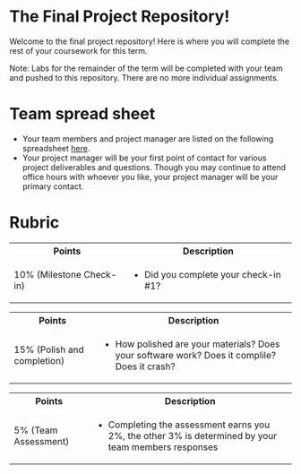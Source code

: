 # The Final Project Repository!

Welcome to the final project repository! Here is where you will complete the rest of your coursework for this term.

Note: Labs for the remainder of the term will be completed with your team and pushed to this repository. There are no more individual assignments.

# Team spread sheet 

- Your team members and project manager are listed on the following spreadsheet [here](https://docs.google.com/spreadsheets/d/1-JJy7BlyRtS5MjpYJOXL239rRSrDC3bUbpqqC3azrZI/edit?usp=sharing). 
- Your project manager will be your first point of contact for various project deliverables and questions. Though you may continue to attend office hours with whoever you like, your project manager will be your primary contact.


# Rubric
 
  <table>
  <tbody>
    <tr>
      <th>Points</th>
      <th align="center">Description</th>
    </tr>
    <tr>	  
      <td>10% (Milestone Check-in)</td>
	<td align="left"><ul><li>Did you complete your check-in #1?</li></ul></td>
     </tr>
  </tbody>
</table>



<table>
  <tbody>
    <tr>
      <th>Points</th>
      <th align="center">Description</th>
    </tr>
     <tr>
	<td>15% (Polish and completion)</td>
	<td align="left"><ul><li>How polished are your materials? Does your software work? Does it complile? Does it crash?</li></ul></td>
    </tr>	     
  </tbody>
</table>  

<table>
  <tbody>
    <tr>
      <th>Points</th>
      <th align="center">Description</th>
    </tr>
     <tr>
	<td>5% (Team Assessment)</td>
	<td align="left"><ul><li>Completing the assessment earns you 2%, the other 3% is determined by your team members responses</li></ul></td>
    </tr>	     
  </tbody>
</table>  
